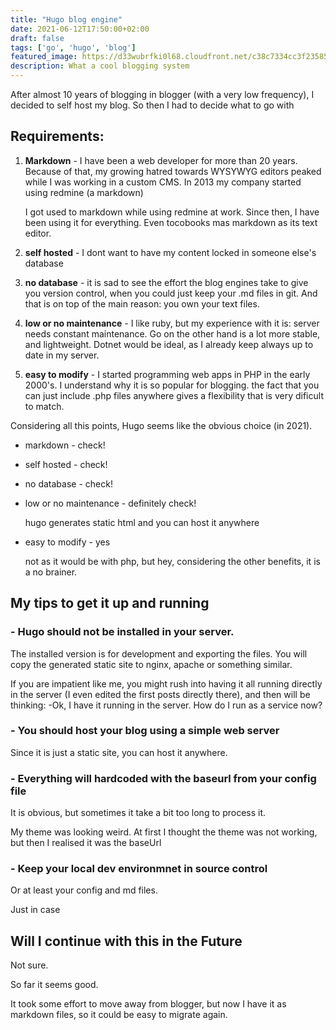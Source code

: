 ```yaml
---
title: "Hugo blog engine"
date: 2021-06-12T17:50:00+02:00
draft: false
tags: ['go', 'hugo', 'blog']
featured_image: https://d33wubrfki0l68.cloudfront.net/c38c7334cc3f23585738e40334284fddcaf03d5e/2e17c/images/hugo-logo-wide.svg
description: What a cool blogging system
---
```


After almost 10 years of blogging in blogger (with a very low frequency), 
I decided to self host my blog. 
So then I had to decide what to go with

## Requirements:
1. **Markdown** - I have been a web developer for more than 20 years. Because of that, my growing hatred towards WYSYWYG editors peaked while I was working in a custom CMS. In 2013 my company started using redmine (a markdown)

    I got used to markdown while using redmine at work. Since then, I have been using it for everything. Even tocobooks mas markdown as its text editor.

2. **self hosted** - I dont want to have my content locked in someone else's database

3. **no database** - it is sad to see the effort the blog engines take to give you version control, when you could just keep your .md files in git. And that is on top of the main reason: you own your text files.

4. **low or no maintenance** - I like ruby, but my experience with it is: server needs constant maintenance. 
Go on the other hand is a lot more stable, and lightweight.
Dotnet would be ideal, as I already keep always up to date in my server.

5. **easy to modify** - I started programming web apps in PHP in the early 2000's. I understand why it is so popular for blogging. the fact that you can just include .php files anywhere gives a flexibility that is very dificult to match.


Considering all this points, Hugo seems like the obvious choice (in 2021).
- markdown - check!
- self hosted - check!
- no database - check!
- low or no maintenance - definitely check!

    hugo generates static html and you can host it anywhere
- easy to modify - yes

    not as it would be with php, but hey, considering the other benefits, it is a no brainer.

## My tips to get it up and running

### - **Hugo should not be installed in your server.**
The installed version is for development and exporting the files.
You will copy the generated static site to nginx, apache or something similar.

If you are impatient like me, you might rush into having it all running directly in the server (I even edited the first posts directly there), and then will be thinking: -Ok, I have it running in the server. How do I run as a service now?

### - **You should host your blog using a simple web server**
Since it is just a static site, you can host it anywhere. 

### - **Everything will hardcoded with the baseurl from your config file**
It is obvious, but sometimes it take a bit too long to process it.

My theme was looking weird. At first I thought the theme was not working, but then I realised it was the baseUrl

### - **Keep your local dev environmnet in source control**
Or at least your config and md files. 

Just in case

## Will I continue with this in the Future
Not sure. 

So far it seems good.

It took some effort to move away from blogger, but now I have it as markdown files, so it could be easy to migrate again.